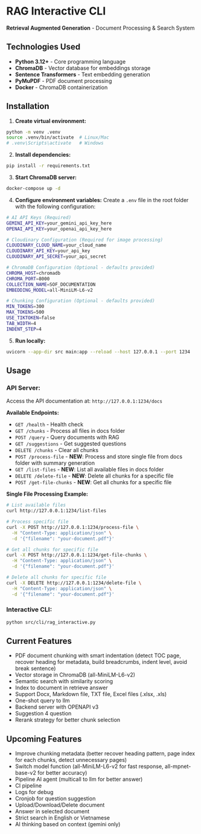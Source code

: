 # RAG Interactive CLI

**Retrieval Augmented Generation** - Document Processing & Search System

## Technologies Used
- **Python 3.12+** - Core programming language
- **ChromaDB** - Vector database for embeddings storage
- **Sentence Transformers** - Text embedding generation
- **PyMuPDF** - PDF document processing
- **Docker** - ChromaDB containerization

## Installation

1. **Create virtual environment:**
```bash
python -m venv .venv
source .venv/bin/activate  # Linux/Mac
# .venv\Scripts\activate   # Windows
```

2. **Install dependencies:**
```bash
pip install -r requirements.txt
```

3. **Start ChromaDB server:**
```bash
docker-compose up -d
```

4. **Configure environment variables:**
Create a `.env` file in the root folder with the following configuration:

```bash
# AI API Keys (Required)
GEMINI_API_KEY=your_gemini_api_key_here
OPENAI_API_KEY=your_openai_api_key_here

# Cloudinary Configuration (Required for image processing)
CLOUDINARY_CLOUD_NAME=your_cloud_name
CLOUDINARY_API_KEY=your_api_key
CLOUDINARY_API_SECRET=your_api_secret

# ChromaDB Configuration (Optional - defaults provided)
CHROMA_HOST=chromadb
CHROMA_PORT=8000
COLLECTION_NAME=SOF_DOCUMENTATION
EMBEDDING_MODEL=all-MiniLM-L6-v2

# Chunking Configuration (Optional - defaults provided)
MIN_TOKENS=300
MAX_TOKENS=500
USE_TIKTOKEN=false
TAB_WIDTH=4
INDENT_STEP=4
```

5. **Run locally:**
```bash
uvicorn --app-dir src main:app --reload --host 127.0.0.1 --port 1234
```

## Usage

### **API Server:**
Access the API documentation at: `http://127.0.0.1:1234/docs`

**Available Endpoints:**
- `GET /health` - Health check
- `GET /chunks` - Process all files in docs folder
- `POST /query` - Query documents with RAG
- `GET /suggestions` - Get suggested questions
- `DELETE /chunks` - Clear all chunks
- `POST /process-file` - **NEW**: Process and store single file from docs folder with summary generation
- `GET /list-files` - **NEW**: List all available files in docs folder
- `DELETE /delete-file` - **NEW**: Delete all chunks for a specific file
- `POST /get-file-chunks` - **NEW**: Get all chunks for a specific file

**Single File Processing Example:**
```bash
# List available files
curl http://127.0.0.1:1234/list-files

# Process specific file
curl -X POST http://127.0.0.1:1234/process-file \
  -H "Content-Type: application/json" \
  -d '{"filename": "your-document.pdf"}'

# Get all chunks for specific file
curl -X POST http://127.0.0.1:1234/get-file-chunks \
  -H "Content-Type: application/json" \
  -d '{"filename": "your-document.pdf"}'

# Delete all chunks for specific file
curl -X DELETE http://127.0.0.1:1234/delete-file \
  -H "Content-Type: application/json" \
  -d '{"filename": "your-document.pdf"}'
```

### **Interactive CLI:**
```bash
python src/cli/rag_interactive.py
```
## Current Features
- PDF document chunking with smart indentation (detect TOC page, recover heading for metadata, build breadcrumbs, indent level, avoid break sentence)
- Vector storage in ChromaDB (all-MiniLM-L6-v2)
- Semantic search with similarity scoring 
- Index to document in retrieve answer
- Support Docx, Markdown file, TXT file, Excel files (.xlsx, .xls)
- One-shot query to llm 
- Backend server with OPENAPI v3
- Suggestion 4 question
- Rerank strategy for better chunk selection

## Upcoming Features
- Improve chunking metadata (better recover heading pattern, page index for each chunks, detect unnecessary pages)
- Switch model function (all-MiniLM-L6-v2 for fast response, all-mpnet-base-v2 for better accuracy)
- Pipeline AI agent (multicall to llm for better answer)
- CI pipeline
- Logs for debug
- Cronjob for question suggestion
- Upload/Download/Delete document
- Answer in selected document
- Strict search in English or Vietnamese
- AI thinking based on context (gemini only)
